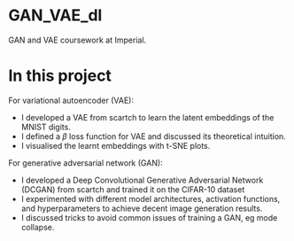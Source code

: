# GAN_VAE_dl
GAN and VAE coursework at Imperial.

# In this project
For variational autoencoder (VAE): 
- I developed a VAE from scartch to learn the latent embeddings of the MNIST digits.
- I defined a $\beta$ loss function for VAE and discussed its theoretical intuition.
- I visualised the learnt embeddings with t-SNE plots.

For generative adversarial network (GAN):
- I developed a Deep Convolutional Generative Adversarial Network (DCGAN) from scartch and trained it on the CIFAR-10 dataset
- I experimented with different model architectures, activation functions, and hyperparameters to achieve decent image generation results.
- I discussed tricks to avoid common issues of training a GAN, eg mode collapse.
